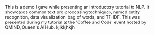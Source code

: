 This is a demo I gave while presenting an introductory tutorial to NLP. It showcases common text pre-processing techniques, named entity recognition, 
data visualization, bag of words, and TF-IDF. This was presented during my tutorial at the 'Coffee and Code' event hosted by QMIND, Queen's AI Hub.
kjikkjhkjh
